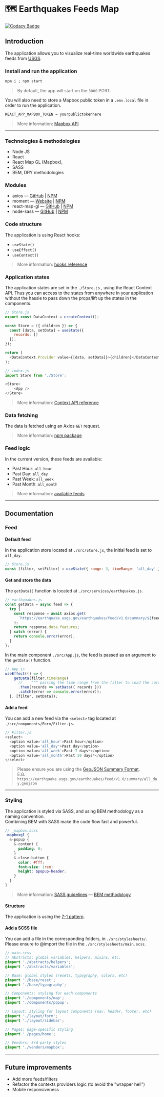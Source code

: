 # :world_map: Earthquakes Feeds Map

[![Codacy Badge](https://api.codacy.com/project/badge/Grade/0231bf36a79549ab8346d486e721db3b)](https://app.codacy.com/app/remylenoir/earthquakes-feeds-map?utm_source=github.com&utm_medium=referral&utm_content=remylenoir/earthquakes-feeds-map&utm_campaign=Badge_Grade_Dashboard)

## Introduction

The application allows you to visualize real-time worldwide earthquakes feeds from [USGS](https://www.usgs.gov/natural-hazards/earthquake-hazards/earthquakes). 

### Install and run the application

```markdown
npm i ; npm start
```

> By default, the app will start on the `3000` PORT.

You will also need to store a Mapbox public token in a `.env.local` file in order to run the application.

```markdown
REACT_APP_MAPBOX_TOKEN = yourpublictokenhere
```

> More information: [Mapbox API](https://docs.mapbox.com/api/)

------

### Technologies & methodologies
* Node JS
* React
* React Map GL (Mapbox),
* SASS
* BEM, DRY methodologies

### Modules
* axios — [GitHub](https://github.com/axios/axios) | [NPM](https://www.npmjs.com/package/axios)
* moment — [Website](http://momentjs.com/) | [NPM](https://www.npmjs.com/package/moment)
* react-map-gl — [GitHub](https://github.com/uber/react-map-gl#readme) | [NPM](https://www.npmjs.com/package/react-map-gl) 
* node-sass — [GitHub](https://github.com/sass/node-sass) | [NPM](https://www.npmjs.com/package/node-sass) 

### Code structure

The application is using React hooks:
* `useState()`
* `useEffect()`
* `useContext()`

> More information: [hooks reference](https://reactjs.org/docs/hooks-reference.html)

### Application states

The application states are set in the `./Store.js`  , using the React Context API. Thus you can access to the states from anywhere in your application without the hassle to pass down the props/lift up the states in the components.

```javascript
// Store.js
export const DataContext = createContext();

const Store = ({ children }) => {
  const [data, setData] = useState({
    records: []
  });
});

return (
  <DataContext.Provider value={[data, setData]}>{children}</DataContext.Provider>
);
```

```javascript
// index.js
import Store from './Store';

<Store>
	<App />
</Store>
```

> More information: [Context API reference](https://reactjs.org/docs/context.html)

### Data fetching 

The data is fetched using an Axios `GET` request.

> More information: [npm package](https://www.npmjs.com/package/axios)

### Feed logic

In the current version, these feeds are available:
* Past Hour: `all_hour`
* Past Day: `all_day`
* Past Week: `all_week`
* Past Month: `all_month`

> More information: [available feeds](https://earthquake.usgs.gov/earthquakes/feed/v1.0/geojson.php)

------

## Documentation

### Feed

#### Default feed

In the application store located at `./src/Store.js`, the initial feed is set to `all_day`.

```javascript
// Store.js
const [filter, setFilter] = useState({ range: 3, timeRange: 'all_day' });
```

#### Get and store the data

The `getData()` function is located at `./src/services/earthquakes.js`.

```javascript
// earthquakes.js
const getData = async feed => {
  try {
    const response = await axios.get(
      `https://earthquake.usgs.gov/earthquakes/feed/v1.0/summary/${feed}.geojson`
    );
    return response.data.features;
  } catch (error) {
    return console.error(error);
  }
};
```

In the main component `./src/App.js`, the feed is passed as an argument to the `getData()` function.  

```javascript
// App.js
useEffect(() => {
    getData(filter.timeRange)
      //    ^^^ passing the time range from the filter to load the corresponding data
      .then(records => setData({ records }))
      .catch(error => console.error(error));
  }, [filter, setData]);
```

#### Add a feed

You can add a new feed via the `<select>` tag located at `./src/components/Form/Filter.js`.

```javascript
// Filter.js
<select>
  <option value='all_hour'>Past hour</option>
  <option value='all_day'>Past day</option>
  <option value='all_week'>Past 7 days*</option>
  <option value='all_month'>Past 30 days*</option>
</select>
```

> Please ensure you are using the [GeoJSON Summary Format](https://earthquake.usgs.gov/earthquakes/feed/v1.0/geojson.php).  
> E.G. `https://earthquake.usgs.gov/earthquakes/feed/v1.0/summary/all_day.geojson`

------

### Styling

The application is styled via SASS, and using BEM methodology as a naming convention.  
Combining BEM with SASS make the code flow fast and powerful.

```scss
// _mapbox.scss
.mapboxgl {
  &-popup {
    &-content {
      padding: 0;
    }
    &-close-button {
      color: #fff;
      font-size: 1rem;
      height: $popup-header;
    }
  }
}
```

> More information: [SASS guidelines](https://sass-guidelin.es/) — [BEM methodology](https://en.bem.info/methodology/)

#### Structure

The application is using the [7-1 pattern](https://sass-guidelin.es/#the-7-1-pattern).

#### Add a SCSS file

You can add a file in the corresponding folders, in `./src/stylesheets/`.  
Please ensure to @import the file in the `./src/stylesheets/main.scss`.

```scss
// main.scss
// Abstracts: global variables, helpers, mixins, etc.
@import './abstracts/helpers';
@import './abstracts/variables';

// Base: global styles (resets, typography, colors, etc)
@import './base/reset';
@import './base/typography';

// Components: styling for each components
@import './components/map';
@import './components/popup';

// Layout: styling for layout components (nav, header, footer, etc)
@import './layout/form';
@import './layout/sidebar';

// Pages: page-specific styling
@import './pages/home';

// Vendors: 3rd-party styles
@import './vendors/mapbox';
```

------

## Future improvements
* Add more feeds/filters
* Refactor the contexts providers logic (to avoid the "wrapper hell")
* Mobile responsiveness